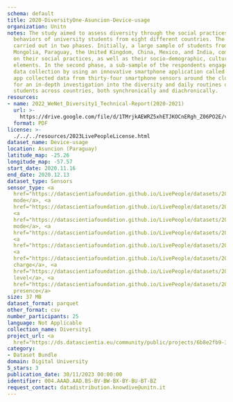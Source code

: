 ```yaml
---
schema: default
title: 2020-DiversityOne-Asuncion-Device-usage
organization: Unitn
notes: The study aimed to assess diversity through the social practices and daily
  behaviors of university students from eight different countries. The research was
  carried out in two phases. Initially, a large sample of students from Denmark, Italy,
  Mongolia, Paraguay, the United Kingdom, China, Mexico, and India, completed a survey
  on their social practices, as well as their socio-demographic, cultural, and psychological
  elements. In the second phase, a sub-sample of the respondents engaged in a four-week
  data collection by using an innovative smartphone application called iLog. This
  app collected data from thirty-four smartphone sensors around the clock, allowing
  for an in-depth investigation into the diversity and daily routines of university
  students across countries, both synchronically and diachronically.
resources:
- name: 2022_WeNet_Diversity1_Technical-Report(2020-2021)
  url: >-
    https://drive.google.com/file/d/1TMrjkAEWRZ5xhETJKOCnERgh_Z06PO2E/view?usp=drive_link
  format: PDF
license: >-
  ./../../resources/2023LivePeopleLicense.html
dataset_name: Device-usage
location: Asuncion (Paraguay)
latitude_map: -25.26
longitude_map: -57.57
start_date: 2020.11.16
end_date: 2020.12.13
dataset_type: Sensors
sensor_type: <a 
  href="https://datascientiafoundation.github.io/LivePeople/datasets/2020-DV1-Asunci%C3%B3n-Airplane%20Mode%20Event/">airplane
  mode</a>, <a 
  href="https://datascientiafoundation.github.io/LivePeople/datasets/2020-DV1-Asunci%C3%B3n-Doze%20Event/">doze</a>,
  <a 
  href="https://datascientiafoundation.github.io/LivePeople/datasets/2020-DV1-Asunci%C3%B3n-Ring%20Mode%20Event/">ring
  mode</a>, <a 
  href="https://datascientiafoundation.github.io/LivePeople/datasets/2020-DV1-Asunci%C3%B3n-Screen%20Event/">screen</a>,
  <a 
  href="https://datascientiafoundation.github.io/LivePeople/datasets/2020-DV1-Asunci%C3%B3n-Touch%20Event/">touch</a>,
  <a 
  href="https://datascientiafoundation.github.io/LivePeople/datasets/2020-DV1-Asunci%C3%B3n-Batterycharge%20Event/">battery
  charge</a>, <a 
  href="https://datascientiafoundation.github.io/LivePeople/datasets/2020-DV1-Asunci%C3%B3n-Battery%20Monitoring%20Log/">battery
  level</a>, <a 
  href="https://datascientiafoundation.github.io/LivePeople/datasets/2020-DV1-Asunci%C3%B3n-User%20Presence%20Event/">user
  presence</a>
size: 37 MB
dataset_format: parquet
other_format: csv
number_participants: 25
language: Not Applicable
collection_name: Diversity1
project_url: <a 
  href="https://ds.datascientia.eu/community/public/projects/6b8e2fb9-30d9-4fdb-9116-0cc7cc00ba3e">https://ds.datascientia.eu/community/public/projects/6b8e2fb9-30d9-4fdb-9116-0cc7cc00ba3e</a>
category:
- Dataset Bundle
domain: Digital University
5_stars: 3
publication_date: 30/11/2023 00:00:00
identifier: 004.AAAD.AAD.BS-BV-BW-BX-BY-BU-BT-BZ
request_contact: datadistribution.knowdive@unitn.it
---
```

